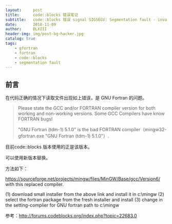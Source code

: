 ```yaml
---
layout:     post
title:      code::blocks 错误笔记
subtitle:   code::blocks 错误 signal SIGSEGV: Segmentation fault - invalid memory reference
date:       2018-11-09
author:     DLXIII
header-img: img/post-bg-hacker.jpg
catalog: true
tags:
    - gfortran
    - fortran
    - code::blocks
    - segmentation fault
---
```



## 前言

在代码正确的情况下读取文件出现如上错误，是 GNU Fortran 的问题。

> Please state the GCC and/or FORTRAN compiler version for both working
> and non-working versions. Some GCC Compilers have know FORTRAN bugs!
> 
> "GNU Fortran (tdm-1) 5.1.0" is the bad FORTRAN compiler（mingw32-gfortran.exe "GNU Fortran (tdm-1) 5.1.0"）.

目前code::blocks 版本使用的正是该版本。


<!--more-->


可以使用新版本替换。

方法如下：

https://sourceforge.net/projects/mingw/files/MinGW/Base/gcc/Version6/ with this replaced compiler.

(1) download small installer from the above link and install it in c:\mingw
(2) select the fortran package from the fresh installer and install
(3) change in the setting-complier for GNU fortran path to c:\mingw

参考：http://forums.codeblocks.org/index.php?topic=22683.0
